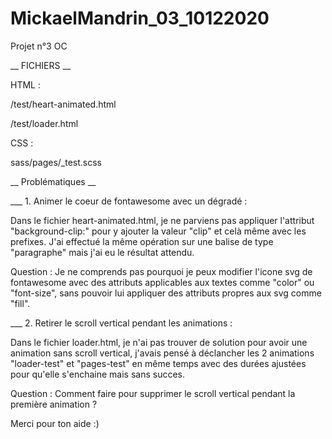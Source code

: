 # MickaelMandrin_03_10122020
Projet n°3 OC

__ FICHIERS __

HTML : 

/test/heart-animated.html

/test/loader.html

CSS : 

sass/pages/_test.scss

__ Problématiques __

___ 1. Animer le coeur de fontawesome avec un dégradé :

Dans le fichier heart-animated.html, je ne parviens pas appliquer l'attribut "background-clip:" pour y ajouter la valeur "clip" et celà même avec les prefixes.
J'ai effectué la même opération sur une balise de type "paragraphe" mais j'ai eu le résultat attendu.

Question : Je ne comprends pas pourquoi je peux modifier l'icone svg de fontawesome avec des attributs applicables aux textes comme "color" ou "font-size",
sans pouvoir lui appliquer des attributs propres aux svg comme "fill".

___ 2. Retirer le scroll vertical pendant les animations :

Dans le fichier loader.html, je n'ai pas trouver de solution pour avoir une animation sans scroll vertical,
j'avais pensé à déclancher les 2 animations "loader-test" et "pages-test" en même temps avec des durées ajustées pour qu'elle s'enchaine mais sans succes.

Question : Comment faire pour supprimer le scroll vertical pendant la première animation ?

Merci pour ton aide :)
